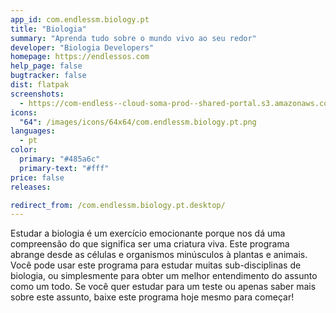 ```yaml
---
app_id: com.endlessm.biology.pt
title: "Biologia"
summary: "Aprenda tudo sobre o mundo vivo ao seu redor"
developer: "Biologia Developers"
homepage: https://endlessos.com
help_page: false
bugtracker: false
dist: flatpak
screenshots:
  - https://com-endless--cloud-soma-prod--shared-portal.s3.amazonaws.com/apps.246.screenshots.9bee96ae-90d5-450d-a346-2226fc8a9398_201810181856081313.png
icons:
  "64": /images/icons/64x64/com.endlessm.biology.pt.png
languages:
  - pt
color:
  primary: "#485a6c"
  primary-text: "#fff"
price: false
releases:

redirect_from: /com.endlessm.biology.pt.desktop/
---
```


<p>Estudar a biologia é um exercício emocionante porque nos dá uma compreensão do que significa ser uma criatura viva. Este programa abrange desde as células e organismos minúsculos à plantas e animais. Você pode usar este programa para estudar muitas sub-disciplinas de biologia, ou simplesmente para obter um melhor entendimento do assunto como um todo. Se você quer estudar para um teste ou apenas saber mais sobre este assunto, baixe este programa hoje mesmo para começar!</p>